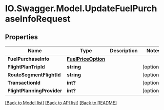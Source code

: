 # IO.Swagger.Model.UpdateFuelPurchaseInfoRequest
## Properties

Name | Type | Description | Notes
------------ | ------------- | ------------- | -------------
**FuelPurchaseInfo** | [**FuelPriceOption**](FuelPriceOption.md) |  | 
**FlightPlanTripId** | **string** |  | [optional] 
**RouteSegmentFlightId** | **string** |  | [optional] 
**TransactionId** | **int?** |  | [optional] 
**FlightPlanningProvider** | **int?** |  | [optional] 

[[Back to Model list]](../README.md#documentation-for-models) [[Back to API list]](../README.md#documentation-for-api-endpoints) [[Back to README]](../README.md)

